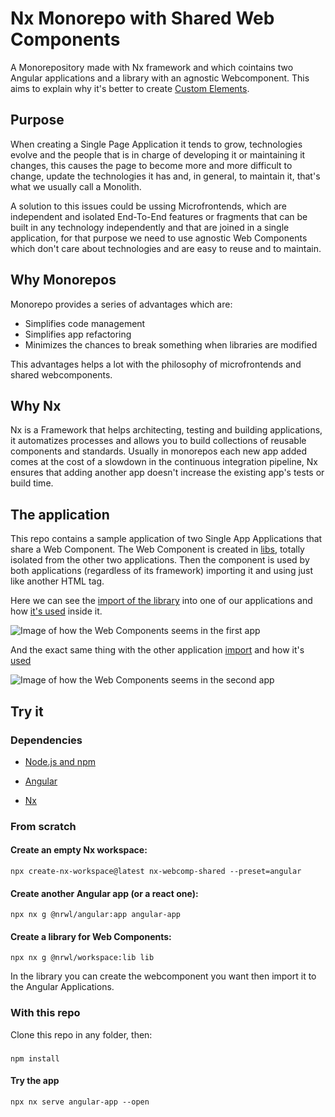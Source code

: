 # Nx Monorepo with Shared Web Components

A Monorepository made with Nx framework and which cointains two Angular applications and a library with an agnostic
Webcomponent. This aims to explain why it's better to create [Custom Elements](https://developers.google.com/web/fundamentals/web-components/customelements).

## Purpose

When creating a Single Page Application it tends to grow, technologies evolve and the people that is in charge of developing it or maintaining it changes, this causes 
the page to become more and more difficult to change, update the technologies it has and, in general, to maintain it, that's what we usually call a Monolith.

A solution to this issues could be ussing Microfrontends, which are independent and isolated End-To-End features or fragments that can be built in any technology independently and that are joined in a single application, for that purpose we need to use agnostic Web Components which don't care about technologies and are easy to reuse and to maintain.

## Why Monorepos

Monorepo provides a series of advantages which are:
- Simplifies code management
- Simplifies app refactoring
- Minimizes the chances to break something when libraries are modified

This advantages helps a lot with the philosophy of microfrontends and shared webcomponents. 

## Why Nx

Nx is a Framework that helps architecting, testing and building applications, it automatizes processes and allows you to build collections of reusable components and standards.
Usually in monorepos each new app added comes at the cost of a slowdown in the continuous integration pipeline, Nx ensures that adding another app doesn't increase the
existing app's tests or build time. 

## The application

This repo contains a sample application of two Single App Applications that share a Web Component.
The Web Component is created in 
[libs](https://github.com/Ptts2/Nx-monorepos/blob/6988ae17224d4b5e8fc8f2d8e90e27466f648421/libs/library/src/lib/styled-link/styled-link.element.ts#L1), 
totally isolated from the other two applications. Then the component is used by both applications (regardless of its framework) importing it and using
just like another HTML tag.

Here we can see the [import of the library](https://github.com/Ptts2/Nx-monorepos/blob/6988ae17224d4b5e8fc8f2d8e90e27466f648421/apps/angular-app/src/main.ts#L1) 
into one of our applications and how [it's used](https://github.com/Ptts2/Nx-monorepos/blob/6988ae17224d4b5e8fc8f2d8e90e27466f648421/apps/angular-app/src/app/app.component.html#L12) inside it.

![Image of how the Web Components seems in the first app](https://i.imgur.com/8E9kHt3.png)

And the exact same thing with the other application [import](https://github.com/Ptts2/Nx-monorepos/blob/6988ae17224d4b5e8fc8f2d8e90e27466f648421/apps/angular-app2/src/main.ts#L1) and how it's [used](https://github.com/Ptts2/Nx-monorepos/blob/6988ae17224d4b5e8fc8f2d8e90e27466f648421/apps/angular-app2/src/app/app.component.html#L1)

![Image of how the Web Components seems in the second app](https://i.imgur.com/BPXWYOl.png)

## Try it

### Dependencies
- [Node.js and npm](https://nodejs.org)

- [Angular](https://angular.io/guide/setup-local#install-the-angular-cli)

- [Nx](https://nx.dev/l/a/getting-started/nx-setup#install-nx)


### From scratch

#### Create an empty Nx workspace:
    npx create-nx-workspace@latest nx-webcomp-shared --preset=angular
#### Create another Angular app (or a react one):
    npx nx g @nrwl/angular:app angular-app
#### Create a library for Web Components:
    npx nx g @nrwl/workspace:lib lib
    
In the library you can create the webcomponent you want then import it to the Angular Applications.

### With this repo

Clone this repo in any folder, then:
### 
    npm install
    
#### Try the app
    npx nx serve angular-app --open
